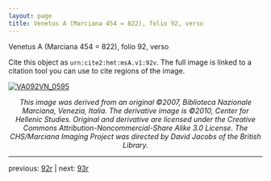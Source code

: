 ```yaml
---
layout: page
title: Venetus A (Marciana 454 = 822), folio 92, verso
---
```


Venetus A (Marciana 454 = 822), folio 92, verso

Cite this object as `urn:cite2:hmt:msA.v1:92v`.  The full image is linked to a citation tool you can use to cite regions of the image.

[![VA092VN_0595](http://www.homermultitext.org/iipsrv?IIIF=/project/homer/pyramidal/deepzoom/hmt/vaimg/2017a/VA092VN_0595.tif/full/800,/0/default.jpg)](http://www.homermultitext.org/ict2/?urn=urn:cite2:hmt:vaimg.2017a:VA092VN_0595) 

<p style="text-align: center; font-style: italic;">This image was derived from an original ©2007, Biblioteca Nazionale Marciana, Venezia, Italia. The derivative image is ©2010, Center for Hellenic Studies. Original and derivative are licensed under the Creative Commons Attribution-Noncommercial-Share Alike 3.0 License. The CHS/Marciana Imaging Project was directed by David Jacobs of the British Library.</p>

---

previous: [92r](../92r/) | next: [93r](../93r/)